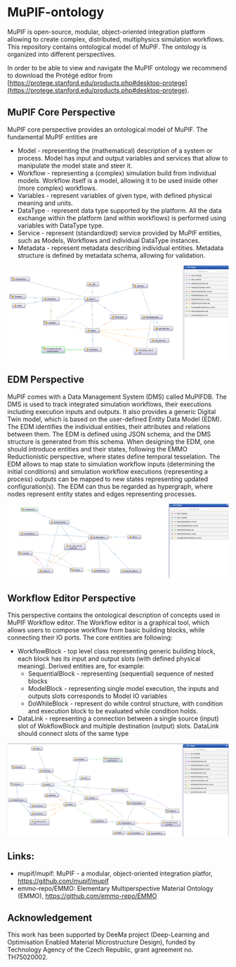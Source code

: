 # MuPIF-ontology
MuPIF is open-source, modular, object-oriented integration platform allowing to create complex, distributed, multiphysics simulation workflows. This repository  contains ontological model of MuPIF. The ontology is organized into different perspectives. 

In order to be able to view and navigate the MuPIF ontology we recommend to download the Protégé editor from [https://protege.stanford.edu/products.php#desktop-protege](https://protege.stanford.edu/products.php#desktop-protege).

## MuPIF Core Perspective
MuPIF core perspective provides an ontological model of MuPIF. The fundamental MuPIF entities are
* Model - representing the (mathematical) description of a system or process. Model has input and output variables and services that allow to manipulate the model state and steer it.
* Workflow - representing a (complex) simulation build from individual models. Workflow itself is a model, allowing it to be used inside other (more complex) workflows. 
* Variables - represent variables of given type, with defined physical meaning and units.
* DataType - represent data type supported by the platform. All the data exchange within the platform (and within workflows) is performed using variables with DataType type.
* Service - represent (standardized) service provided by MuPIF entities, such as Models, Workflows and individual DataType instances. 
* Metadata - represent metadata describing individual entities. Metadata structure is defined by metadata schema, allowing for validation. 

![Figure 1. Entities and relations in MuPIF Core perspective.](doc/figs/MuPIFCorePerspective.png)

## EDM Perspective
MuPIF comes with a Data Management System (DMS) called MuPIFDB. The DMS is used to track integrated simulation workflows, their executions including execution inputs and outputs. It also provides a generic Digital Twin model, which is based on the user-defined Entity Data Model (EDM). The EDM identifies the individual entities, their attributes and relations between them. The EDM is defined using JSON schema, and the DMS structure is generated from this schema. When designing the EDM, one should introduce entities and their states, following the EMMO Reductionistic perspective, where states define temporal tesselation. The EDM allows to map state to simulation workflow inputs (determining the initial conditions) and simulation workflow executions (representing a process) outputs can be mapped to new states representing updated configuration(s). The EDM can thus be regarded as hypergraph, where nodes represent entity states and edges representing processes.


![Fig. 2: EDM Perspective.](doc/figs/EDMPerspective.png)

## Workflow Editor Perspective
This perspective contains the ontological description of concepts used in MuPIF Workflow editor. The Workflow editor is a graphical tool, which allows users to compose workflow from basic building blocks, while connecting their IO ports. The core entities are following:
* WorkflowBlock - top level class representing generic building block, each block has its input and output slots (with defined physical meaning). Derived entities are, for example:
  * SequentialBlock - representing (sequential) sequence of nested blocks
  * ModelBlock - representing single model execution, the inputs and outputs slots corresponds to Model IO variables
  * DoWhileBlock - represent do while control structure, with condition and execution block to be evaluated while condition holds.
* DataLink - representing a connection between a single source (input)  slot of WokflowBlock and multiple destination (output) slots. DataLink should connect slots of the same type


![Fig. 3: Workflow editor perspective.](doc/figs/WorkflowEditorPerspective.png)




## Links: 
* mupif/mupif: MuPIF - a modular, object-oriented integration platfor, https://github.com/mupif/mupif
* emmo-repo/EMMO: Elementary Multiperspective Material Ontology (EMMO), https://github.com/emmo-repo/EMMO

## Acknowledgement
This work has been supported by DeeMa project (Deep-Learning and Optimisation Enabled Material Microstructure Design), funded by Technology Agency of the Czech Republic, grant agreement no. TH75020002.  